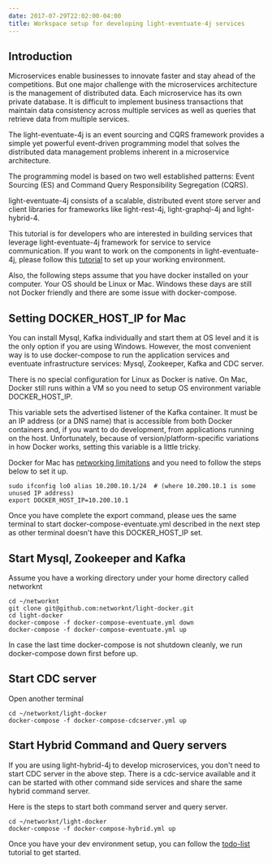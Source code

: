 ```yaml
---
date: 2017-07-29T22:02:00-04:00
title: Workspace setup for developing light-eventuate-4j services
---
```


## Introduction

Microservices enable businesses to innovate faster and stay ahead of the competitions.
But one major challenge with the microservices architecture is the management of
distributed data. Each microservice has its own private database. It is difficult to
implement business transactions that maintain data consistency across multiple services
as well as queries that retrieve data from multiple services.

The light-eventuate-4j is an event sourcing and CQRS framework provides a simple yet
powerful event-driven programming model that solves the distributed data management
problems inherent in a microservice architecture.

The programming model is based on two well established patterns: Event Sourcing (ES)
and Command Query Responsibility Segregation (CQRS).

light-eventuate-4j consists of a scalable, distributed event store server and client
libraries for frameworks like light-rest-4j, light-graphql-4j and light-hybrid-4.

This tutorial is for developers who are interested in building services that leverage
light-eventuate-4j framework for service to service communication. If you want to work
on the components in light-eventuate-4j, please follow this [tutorial](https://networknt.github.io/light-eventuate-4j/tutorial/eventuate-dev/) 
to set up your working environment. 

Also, the following steps assume that you have docker installed on your computer. Your
OS should be Linux or Mac. Windows these days are still not Docker friendly and there
are some issue with docker-compose. 

## Setting DOCKER_HOST_IP for Mac

You can install Mysql, Kafka individually and start them at OS level and it is
the only option if you are using Windows. However, the most convenient way is to
use docker-compose to run the application services and eventuate infrastructure 
services: Mysql, Zookeeper, Kafka and CDC server.

There is no special configuration for Linux as Docker is native. On Mac, Docker
still runs within a VM so you need to setup OS environment variable DOCKER_HOST_IP.

This variable sets the advertised listener of the Kafka container. It must be an 
IP address (or a DNS name) that is accessible from both Docker containers and, if 
you want to do development, from applications running on the host. Unfortunately, 
because of version/platform-specific variations in how Docker works, setting this 
variable is a little tricky.

Docker for Mac has [networking limitations](https://docs.docker.com/docker-for-mac/networking/)
and you need to follow the steps below to set it up.

```
sudo ifconfig lo0 alias 10.200.10.1/24  # (where 10.200.10.1 is some unused IP address)
export DOCKER_HOST_IP=10.200.10.1
```

Once you have complete the export command, please ues the same terminal to start
docker-compose-eventuate.yml described in the next step as other terminal doesn't
have this DOCKER_HOST_IP set.


## Start Mysql, Zookeeper and Kafka

Assume you have a working directory under your home directory called networknt


```$xslt
cd ~/networknt
git clone git@github.com:networknt/light-docker.git
cd light-docker
docker-compose -f docker-compose-eventuate.yml down
docker-compose -f docker-compose-eventuate.yml up
``` 

In case the last time docker-compose is not shutdown cleanly, we run 
docker-compose down first before up. 

## Start CDC server

Open another terminal

```$xslt
cd ~/networknt/light-docker
docker-compose -f docker-compose-cdcserver.yml up
```

## Start Hybrid Command and Query servers

If you are using light-hybrid-4j to develop microservices, you don't need to start CDC server
in the above step. There is a cdc-service available and it can be started with other command
side services and share the same hybrid command server.

Here is the steps to start both command server and query server.

```$xslt
cd ~/networknt/light-docker
docker-compose -f docker-compose-hybrid.yml up
```

Once you have your dev environment setup, you can follow the [todo-list](https://networknt.github.io/light-eventuate-4j/tutorial/todo-list/) 
tutorial to get started. 
